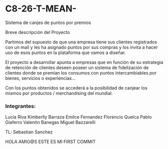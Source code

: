 # C8-26-T-MEAN-
Sistema de canjes de puntos por premios

Breve descripción del Proyecto

Partimos del supuesto de que una empresa tiene sus clientes registrados con un mail y les ha asignado puntos por sus compras y los invita a hacer uso de esos puntos en la plataforma que vamos a diseñar.

El proyecto a desarrollar apunta a empresas que en función de su estrategia de retención de clientes deseen poseer un sistema de fidelización de clientes donde se premian los consumos con puntos intercambiables por bienes, servicios o experiencias…

Con los puntos obtenidos se accederá a la posibilidad de canjear los mismos por productos / merchandising del mundial.


### Integrantes:
Lucía Riva 
Kimberlly Barraza
Emilce Fernandez
Florencio Quelca
Pablo Giaferro
Valentin Banegas
Miguel Bazzarelli

TL: Sebastian Sanchez  


HOLA AMIG@S ESTE ES MI FIRST COMMIT
